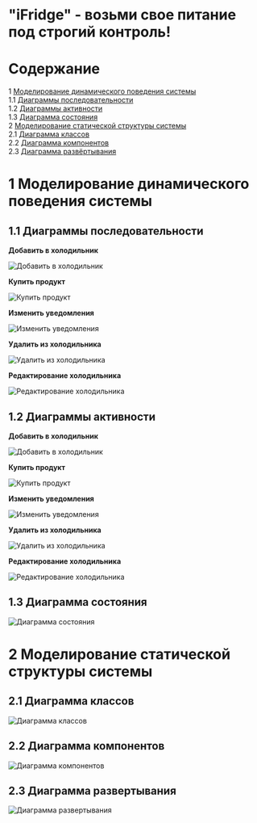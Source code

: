 # "iFridge" - возьми свое питание под строгий контроль!

# Содержание
1 [Моделирование динамического поведения системы](#intro)  
1.1 [Диаграммы последовательности](#sequence)  
1.2 [Диаграммы активности](#activity)  
1.3 [Диаграмма состояния](#state)  
2 [Моделирование статической структуры системы](#model)  
2.1 [Диаграмма классов](#class)  
2.2 [Диаграмма компонентов](#components)  
2.3 [Диаграмма развёртывания](#deployment)  

<a name="intro"/>

# 1 Моделирование динамического поведения системы

<a name="sequence"/>

## 1.1 Диаграммы последовательности

**Добавить в холодильник**

![Добавить в холодильник](/addtofridge.png)  

**Купить продукт**

![Купить продукт](/buyproduct.png)  

**Изменить уведомления**

![Изменить уведомления](/changenotifications.png)  

**Удалить из холодильника**

![Удалить из холодильника](/deletefromfridge.png)  

**Редактирование холодильника**

![Редактирование холодильника](/editinfridge.png)  

<a name="activity"/>

## 1.2 Диаграммы активности

**Добавить в холодильник**

![Добавить в холодильник](/Images/addtofridge.png)

**Купить продукт**

![Купить продукт](/Images/buyproduct.png)

**Изменить уведомления**

![Изменить уведомления](/Images/changenotifications.png)

**Удалить из холодильника**

![Удалить из холодильника](/Images/deletefromfridge.png)

**Редактирование холодильника**

![Редактирование холодильника](/Images/editinfridge.png)

<a name="state"/>

## 1.3 Диаграмма состояния

![Диаграмма состояния](/statediagram.png)

<a name="model"/>

# 2 Моделирование статической структуры системы

<a name="class"/>

## 2.1 Диаграмма классов

![Диаграмма классов](/classesdiagram.png)

<a name="components"/>

## 2.2 Диаграмма компонентов

![Диаграмма компонентов](/usecasediagram.png)

<a name="deployment"/>

## 2.3 Диаграмма развертывания

![Диаграмма развертывания](/deploymentdiagram.png)
